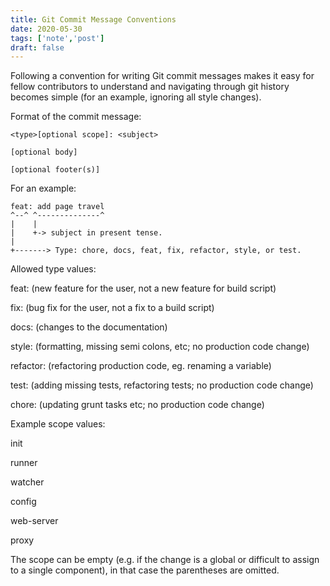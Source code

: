 ```yaml
---
title: Git Commit Message Conventions
date: 2020-05-30
tags: ['note','post']
draft: false
---
```



Following a convention for writing Git commit messages makes it easy for fellow contributors to understand and navigating through git history becomes simple (for an example, ignoring all style changes).

Format of the commit message:

```
<type>[optional scope]: <subject>

[optional body]

[optional footer(s)]
```

For an example:

```git
feat: add page travel
^--^ ^--------------^
|    |
|    +-> subject in present tense.
|
+-------> Type: chore, docs, feat, fix, refactor, style, or test.
```

Allowed type values:
>
feat: (new feature for the user, not a new feature for build script)
>
fix: (bug fix for the user, not a fix to a build script)
>
docs: (changes to the documentation)
>
style: (formatting, missing semi colons, etc; no production code change)
>
refactor: (refactoring production code, eg. renaming a variable)
>
test: (adding missing tests, refactoring tests; no production code change)
>
chore: (updating grunt tasks etc; no production code change)


Example scope values:
>
init
>
runner
>
watcher
>
config
>
web-server
>
proxy

The scope can be empty (e.g. if the change is a global or difficult to assign to a single component), in that case the parentheses are omitted.